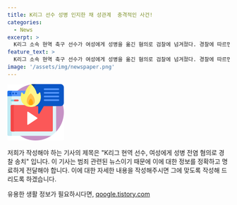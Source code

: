 ```yaml
---
title: K리그 선수 성병 인지한 채 성관계  충격적인 사건!
categories:
  - News
excerpt: >
  K리그 소속 현역 축구 선수가 여성에게 성병을 옮긴 혐의로 검찰에 넘겨졌다. 경찰에 따르면, 상해 혐의로 K리그 소속 현역 선수인 30대 남성 A씨가 지난 5월 불구속 송치되었으며, 현재 수원지검 안산지청이 수사 중이다. A씨가 성병에 감염된 상태임에도 여성 B씨와 성관계를 가져 병을 옮긴 것으로 인정되어 상해 혐의를 적용해 송치되었다.
feature_text: >
  K리그 소속 현역 축구 선수가 여성에게 성병을 옮긴 혐의로 검찰에 넘겨졌다. 경찰에 따르면, 상해 혐의로 K리그 소속 현역 선수인 30대 남성 A씨가 지난 5월 불구속 송치되었으며, 현재 수원지검 안산지청이 수사 중이다. A씨가 성병에 감염된 상태임에도 여성 B씨와 성관계를 가져 병을 옮긴 것으로 인정되어 상해 혐의를 적용해 송치되었다.
image: '/assets/img/newspaper.png'
---
```


<p><img src="/assets/img/news.png" alt="rentncar 속보" /></p>

<p>저희가 작성해야 하는 기사의 제목은 "K리그 현역 선수, 여성에게 성병 전염 혐의로 경찰 송치" 입니다. 이 기사는 범죄 관련된 뉴스이기 때문에 이에 대한 정보를 정확하고 명료하게 전달해야 합니다. 이에 대한 자세한 내용을 작성해주시면 그에 맞도록 작성해 드리도록 하겠습니다.</p>
유용한 생활 정보가 필요하시다면, <a href="https://qoogle.tistory.com" rel="dofollow">qoogle.tistory.com</a>


